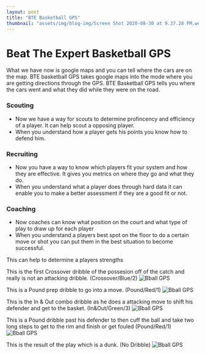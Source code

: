 ```yaml
---
layout: post
title: "BTE Basketball GPS"
thumbnail: "assets/img/blog-img/Screen Shot 2020-08-30 at 9.37.28 PM.webp"
---
```


# Beat The Expert Basketball GPS

What we have now is google maps and you can tell where the cars are on the map.  BTE basketball GPS takes google maps into the mode where you are getting directions through the GPS.  BTE Basketball GPS tells you where the cars went and what they did while they were on the road. 

### Scouting  
- Now we have a way for scouts to determine profincency and efficiency of a player. It can help scout a opposing player.
- When you understand how a player gets his points you know how to defend him.

### Recruiting 
- Now you have a way to know which players fit your system and how they are effective.  It gives you metrics on where they go and what they do.
- When you understand what a player does through hard data it can enable you to make a better assessment if they are a good fit or not.

### Coaching 
- Now coaches can know what position on the court and what type of play to draw up for each player 
- When you understand a players best spot on the floor to do a certain move or shot you can put them in the best situation to become successful.

This can help to determine a players strengths 

This is the first Crossover dribble of the possesion off of the catch and really is not an attacking dribble. (Crossover/Blue/2)
![Bball GPS]({{site.url}}{{site.baseurl}}/assets/img/blog-img/DW%20-%20Cross.webp?raw=true)

This is a Pound prep dribble to go into a move. (Pound/Red/1)
![Bball GPS]({{site.url}}{{site.baseurl}}/assets/img/blog-img/DW%20-%20Pound(1).webp?raw=true)

This is the In & Out combo dribble as he does a attacking move to shift his defender and get to the basket. (In&Out/Green/3)
![Bball GPS]({{site.url}}{{site.baseurl}}/assets/img/blog-img/DW%20-%20In%20%26%20Out.webp?raw=true)

This is a Pound dribble past his defender to then cuff the ball and take two long steps to get to the rim and finish or get fouled (Pound/Red/1)
![Bball GPS]({{site.url}}{{site.baseurl}}/assets/img/blog-img/DW%20-%20Pound(2).webp?raw=true)

This is the result of the play which is a dunk. (No Dribble)
![Bball GPS]({{site.url}}{{site.baseurl}}/assets/img/blog-img/DW%20-%20Dunk.webp?raw=true)
